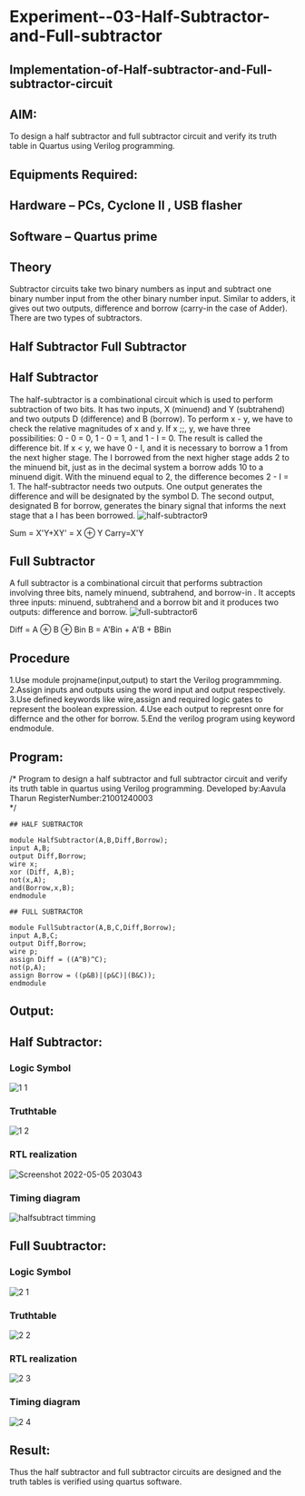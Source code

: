 # Experiment--03-Half-Subtractor-and-Full-subtractor
## Implementation-of-Half-subtractor-and-Full-subtractor-circuit
## AIM:
To design a half subtractor and full subtractor circuit and verify its truth table in Quartus using Verilog programming.

## Equipments Required:
## Hardware – PCs, Cyclone II , USB flasher
## Software – Quartus prime
## Theory
Subtractor circuits take two binary numbers as input and subtract one binary number input from the other binary number input. Similar to adders, it gives out two outputs, difference and borrow (carry-in the case of Adder). There are two types of subtractors.

## Half Subtractor Full Subtractor
## Half Subtractor
The half-subtractor is a combinational circuit which is used to perform subtraction of two bits. It has two inputs, X (minuend) and Y (subtrahend) and two outputs D (difference) and B (borrow). To perform x - y, we have to check the relative magnitudes of x and y. If x ;;, y, we have three possibilities: 0 - 0 = 0, 1 - 0 = 1, and 1 - I = 0. The result is called the difference bit. If x < y, we have 0 - I, and it is necessary to borrow a 1 from the next higher stage. The I borrowed from the next higher stage adds 2 to the minuend bit, just as in the decimal system a borrow adds 10 to a minuend digit. With the minuend equal to 2, the difference becomes 2 - I = 1. The half-subtractor needs two outputs. One output generates the difference and will be designated by the symbol D. The second output, designated B for borrow, generates the binary signal that informs the next stage that a I has been borrowed.
![half-subtractor9](https://user-images.githubusercontent.com/36288975/166112538-58c3bc7c-ee5d-4e6a-ac8d-8e8328efe27a.png)


Sum = X'Y+XY' = X ⊕ Y
Carry=X'Y

## Full Subtractor
A full subtractor is a combinational circuit that performs subtraction involving three bits, namely minuend, subtrahend, and borrow-in . It accepts three inputs: minuend, subtrahend and a borrow bit and it produces two outputs: difference and borrow. 
![full-subtractor6](https://user-images.githubusercontent.com/36288975/166112541-24c68359-3de8-4674-ae22-8272ffc385ed.png)


Diff = A ⊕ B ⊕ Bin B = A'Bin + A'B + BBin

## Procedure
1.Use module projname(input,output) to start the Verilog programmming.
2.Assign inputs and outputs using the word input and output respectively.
3.Use defined keywords like wire,assign and required logic gates to represent the boolean expression.
4.Use each output to represnt onre for differnce and the other for borrow.
5.End the verilog program using keyword endmodule.



## Program:
/*
Program to design a half subtractor and full subtractor circuit and verify its truth table in quartus using Verilog programming.
Developed by:Aavula Tharun 
RegisterNumber:21001240003  
*/
~~~
## HALF SUBTRACTOR

module HalfSubtractor(A,B,Diff,Borrow);
input A,B;
output Diff,Borrow;
wire x;
xor (Diff, A,B);
not(x,A);
and(Borrow,x,B);
endmodule

## FULL SUBTRACTOR

module FullSubtractor(A,B,C,Diff,Borrow);
input A,B,C;
output Diff,Borrow;
wire p;
assign Diff = ((A^B)^C);
not(p,A);
assign Borrow = ((p&B)|(p&C)|(B&C));
endmodule
~~~

## Output:
## Half Subtractor:
### Logic Symbol
![1 1](https://user-images.githubusercontent.com/93427201/166953657-cfd99ba2-bb51-4a18-b3a7-78441bf9ed21.png)
### Truthtable
![1 2](https://user-images.githubusercontent.com/93427201/166953748-b441cdd2-8576-4e6f-bfd9-e7e6756158fb.png)
### RTL realization
![Screenshot 2022-05-05 203043](https://user-images.githubusercontent.com/93427201/166954087-2918835f-9b24-4c66-b7e7-3c1a458911d2.png)
### Timing diagram
![halfsubtract  timming](https://user-images.githubusercontent.com/93427201/166954179-b3186d64-2b0c-41e5-8cbe-708fd534ffef.png)


## Full Suubtractor:
### Logic Symbol
![2 1](https://user-images.githubusercontent.com/93427201/166955503-6b629b24-cfeb-4ac1-8a3f-e149950f724f.png)

### Truthtable
![2 2](https://user-images.githubusercontent.com/93427201/166955593-ccdf3906-140a-47d6-b84c-68043cfa18fd.png)

### RTL realization
![2 3](https://user-images.githubusercontent.com/93427201/166955651-8b8878a7-72fc-4cf2-a594-6e89bf5a389c.png)

### Timing diagram
![2 4](https://user-images.githubusercontent.com/93427201/166955710-000b6f56-6dfa-4e5e-a7fe-0c76d1ad730a.png)

## Result:
Thus the half subtractor and full subtractor circuits are designed and the truth tables is verified using quartus software.
